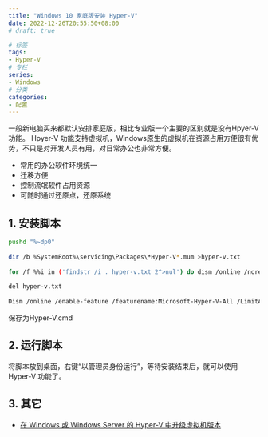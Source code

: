 ```yaml
---
title: "Windows 10 家庭版安装 Hyper-V"
date: 2022-12-26T20:55:50+08:00
# draft: true

# 标签
tags:
- Hyper-V
# 专栏
series:
- Windows
# 分类
categories:
- 配置
---
```


一般新电脑买来都默认安排家庭版，相比专业版一个主要的区别就是没有Hpyer-V 功能。
Hpyer-V 功能支持虚拟机，Windows原生的虚拟机在资源占用方便很有优势，不只是对开发人员有用，对日常办公也非常方便。

- 常用的办公软件环境统一
- 迁移方便
- 控制流氓软件占用资源
- 可随时通过还原点，还原系统

## 1. 安装脚本

```bash
pushd "%~dp0"
 
dir /b %SystemRoot%\servicing\Packages\*Hyper-V*.mum >hyper-v.txt
 
for /f %%i in ('findstr /i . hyper-v.txt 2^>nul') do dism /online /norestart /add-package:"%SystemRoot%\servicing\Packages\%%i"
 
del hyper-v.txt
 
Dism /online /enable-feature /featurename:Microsoft-Hyper-V-All /LimitAccess /ALL
```
保存为Hyper-V.cmd

## 2. 运行脚本

将脚本放到桌面，右键“以管理员身份运行”，等待安装结束后，就可以使用 Hyper-V 功能了。

## 3. 其它

- [在 Windows 或 Windows Server 的 Hyper-V 中升级虚拟机版本](https://learn.microsoft.com/zh-cn/windows-server/virtualization/hyper-v/deploy/upgrade-virtual-machine-version-in-hyper-v-on-windows-or-windows-server)